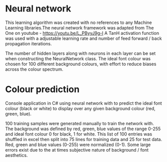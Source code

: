 # Neural network
This learning algorithm was created with no references to any Machine Learning libraries.The neural network framework
was adapted from The One on youtube - https://youtu.be/L_PByyJ9g-I
A TanH activation function was used with a adjustable learning rate and number of feed forward / back propagation iterations.

The number of hidden layers along with neurons in each layer can be set when constructing the NeuralNetwork class. 
The ideal font colour was chosen for 100 different background colours, with effort to reduce biases across the colour 
spectrum. 

# Colour prediction
Console application in C# using neural network with to predict the ideal font colour (black or white) to display over 
any given background colour (red, green, blue).

100 training samples were generated manually to train the network with. The background was defined by red, green, blue values of the range 0-255 and ideal font colour 0 for black, 1 for white.
This list of 100 entries was shuffled in excel then split into 75 lines for training data and 
25 for test data. Red, green and blue values (0-255) were normalized (0-1).
Some large errors exist due to the at times subjective nature of background / font aesthetics.

